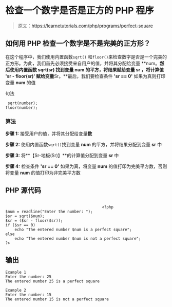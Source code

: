 # 检查一个数字是否是正方的 PHP 程序

> 原文：<https://learnetutorials.com/php/programs/perfect-square>

## 如何用 PHP 检查一个数字是不是完美的正方形？

在这个程序中，我们使用内置函数`sqrt()` 和`floor()`来检查数字是否是一个完美的正方形。为此，我们首先必须接受来自用户的值，并将其分配给变量 **num。**然后使用内置函数 **sqrt(sr)** 找到变量 **num** 的平方，将结果赋给变量 **sr** ，将计算值 **'sr - floor(sr)'** 赋给变量**Sr。**最后，我们要检查条件 **'sr == 0'** 如果为真则打印变量 **num** 的值

句法

```
 sqrt(number);
floor(number); 

```

### 算法

**步骤 1:** 接受用户的值，并将其分配给变量**数**

**步骤 2:** 使用内置函数`sqrt()`找到变量 **num** 的平方，并将结果分配到变量 **sr** 中

**步骤 3:** 将**【Sr-地板(Sr)】**的计算值分配到变量 **sr** 中

**步骤 4:** 检查条件 **'sr == 0'** 如果为真，将变量 **num** 的值打印为完美平方数，否则将变量 **num** 的值打印为非完美平方数

## PHP 源代码

```

                                          <?php
$num = readline("Enter the number: ");
$sr = sqrt($num);
$sr = ($sr - floor($sr));
if ($sr == 0)
    echo "The entered number $num is a perfect square";
else
    echo "The entered number $num is not a perfect square";
?>

```

## 输出

```
Example 1
Enter the number: 25
The entered number 25 is a perfect square

Example 2
Enter the number: 15
The entered number 15 is not a perfect square
```